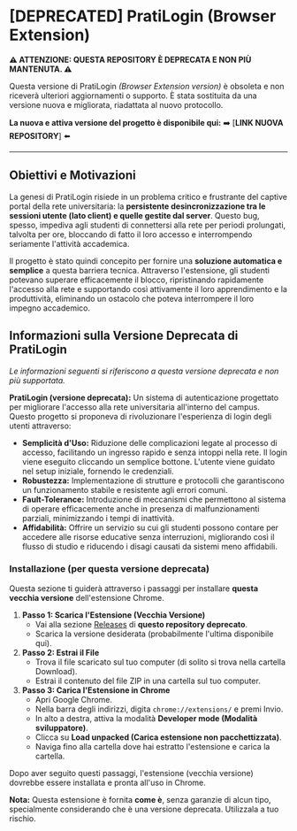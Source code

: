 # [DEPRECATED] PratiLogin (Browser Extension)

**⚠️ ATTENZIONE: QUESTA REPOSITORY È DEPRECATA E NON PIÙ MANTENUTA. ⚠️**

Questa versione di PratiLogin *(Browser Extension version)* è obsoleta e non riceverà ulteriori aggiornamenti o supporto.
È stata sostituita da una versione nuova e migliorata, riadattata al nuovo protocollo.

**La nuova e attiva versione del progetto è disponibile qui:**
➡️ [**LINK NUOVA REPOSITORY**] ⬅️

---
## Obiettivi e Motivazioni

La genesi di PratiLogin risiede in un problema critico e frustrante del captive portal della rete universitaria: la **persistente desincronizzazione tra le sessioni utente (lato client) e quelle gestite dal server**. Questo bug, spesso, impediva agli studenti di connettersi alla rete per periodi prolungati, talvolta per ore, bloccando di fatto il loro accesso e interrompendo seriamente l'attività accademica.

Il progetto è stato quindi concepito per fornire una **soluzione automatica e semplice** a questa barriera tecnica. Attraverso l'estensione, gli studenti potevano superare efficacemente il blocco, ripristinando rapidamente l'accesso alla rete e supportando così attivamente il loro apprendimento e la produttività, eliminando un ostacolo che poteva interrompere il loro impegno accademico.

## Informazioni sulla Versione Deprecata di PratiLogin

*Le informazioni seguenti si riferiscono a questa versione deprecata e non più supportata.*

**PratiLogin (versione deprecata):** Un sistema di autenticazione progettato per migliorare l'accesso alla rete universitaria all'interno del campus. Questo progetto si proponeva di rivoluzionare l'esperienza di login degli utenti attraverso:

*   **Semplicità d'Uso:** Riduzione delle complicazioni legate al processo di accesso, facilitando un ingresso rapido e senza intoppi nella rete. Il login viene eseguito cliccando un semplice bottone. L'utente viene guidato nel setup iniziale, fornendo le credenziali.
*   **Robustezza:** Implementazione di strutture e protocolli che garantiscono un funzionamento stabile e resistente agli errori comuni.
*   **Fault-Tolerance:** Introduzione di meccanismi che permettono al sistema di operare efficacemente anche in presenza di malfunzionamenti parziali, minimizzando i tempi di inattività.
*   **Affidabilità:** Offrire un servizio su cui gli studenti possono contare per accedere alle risorse educative senza interruzioni, migliorando così il flusso di studio e riducendo i disagi causati da sistemi meno affidabili.

### Installazione (per questa versione deprecata)

Questa sezione ti guiderà attraverso i passaggi per installare **questa vecchia versione** dell'estensione Chrome.

1.  **Passo 1: Scarica l'Estensione (Vecchia Versione)**
    *   Vai alla sezione [Releases](https://github.com/Pasao/PratiLogin-extension-deprecated/releases) di **questo repository deprecato**. 
    *   Scarica la versione desiderata (probabilmente l'ultima disponibile qui).
2.  **Passo 2: Estrai il File**
    *   Trova il file scaricato sul tuo computer (di solito si trova nella cartella Download).
    *   Estrai il contenuto del file ZIP in una cartella sul tuo computer.
3.  **Passo 3: Carica l'Estensione in Chrome**
    *   Apri Google Chrome.
    *   Nella barra degli indirizzi, digita `chrome://extensions/` e premi Invio.
    *   In alto a destra, attiva la modalità **Developer mode (Modalità sviluppatore)**.
    *   Clicca su **Load unpacked (Carica estensione non pacchettizzata)**.
    *   Naviga fino alla cartella dove hai estratto l'estensione e carica la cartella.

Dopo aver seguito questi passaggi, l'estensione (vecchia versione) dovrebbe essere installata e pronta all'uso in Chrome.

**Nota:** Questa estensione è fornita **come è**, senza garanzie di alcun tipo, specialmente considerando che è una versione deprecata. Utilizzala a tuo rischio.

